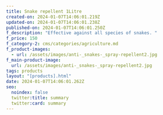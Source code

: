 ```yaml
---
title: Snake repellent 1Litre
created-on: 2024-01-07T14:06:01.219Z
updated-on: 2024-01-07T14:06:01.238Z
published-on: 2024-01-07T14:06:01.250Z
f_description: "Effective against all species of snakes. "
f_price: 150
f_category-2: cms/categories/agriculture.md
f_product-images:
  - url: /assets/images/anti-_snakes-_spray-repellent2.jpg
f_main-product-image:
  url: /assets/images/anti-_snakes-_spray-repellent2.jpg
tags: products
layout: "[products].html"
date: 2024-01-07T14:06:01.262Z
seo:
  noindex: false
  twitter:title: summary
  twitter:card: summary
---
```

